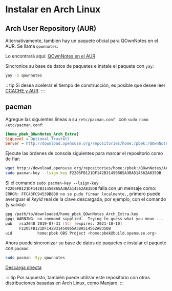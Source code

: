 # Instalar en Arch Linux

## Arch User Repository (AUR)

Alternativamente, también hay un paquete oficial para QOwnNotes en el AUR. Se llama `qownnotes`.

Lo encontrará aquí: [QOwnNotes en el AUR](https://aur.archlinux.org/packages/qownnotes)

Sincronice su base de datos de paquetes e instale el paquete con `yay`:

```bash
yay -S qownnotes
```

:: tip Si desea acelerar el tiempo de construcción, es posible que desee leer [CCACHE y AUR](https://www.reddit.com/r/archlinux/comments/6vez44/a_small_tip_if_you_compile_from_aur/).
:::

## pacman

Agregue las siguientes líneas a su `/etc/pacman.conf ` con `sudo nano /etc/pacman.conf`:

```ini
[home_pbek_QOwnNotes_Arch_Extra]
SigLevel = Optional TrustAll
Server = http://download.opensuse.org/repositories/home:/pbek:/QOwnNotes/Arch_Extra/$arch
```

Ejecute las órdenes de consola siguientes para marcar el repositorio como de fiar:

```bash
wget http://download.opensuse.org/repositories/home:/pbek:/QOwnNotes/Arch_Extra/x86_64/home_pbek_QOwnNotes_Arch_Extra.key -O - | sudo pacman-key --add -
sudo pacman-key --lsign-key F2205FB121DF142B31450865A3BA514562A835DB
```

Si el comando `sudo pacman-key --lsign-key F2205FB121DF142B31450865A3BA514562A835DB` falla con un mensaje como: `ERROR: FFC43FC94539B8B0 no se pudo firmar localmente.`, primero puede averiguar el *keyid* real de la clave descargada, por ejemplo, con el comando (y salida):

```bash
gpg /path/to/downloaded/home_pbek_QOwnNotes_Arch_Extra.key
gpg: WARNING: no command supplied.  Trying to guess what you mean ...
pub   rsa2048 2019-07-31 [SC] [expires: 2021-10-10]
      F2205FB121DF142B31450865A3BA514562A835DB
uid           home:pbek OBS Project <home:pbek@build.opensuse.org>
```

Ahora puede sincronizar su base de datos de paquetes e instalar el paquete con `pacman`:

```bash
sudo pacman -Syy qownnotes
```

[Descarga directa](https://download.opensuse.org/repositories/home:/pbek:/QOwnNotes/Arch_Extra)

::: tip
Por supuesto, también puede utilizar este repositorio con otras distribuciones basadas en Arch Linux, como Manjaro.
:::
